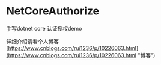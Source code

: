 # NetCoreAuthorize
手写dotnet core 认证授权demo

详细介绍请看个人博客  
[https://www.cnblogs.com/rui1236/p/10226063.html](https://www.cnblogs.com/rui1236/p/10226063.html "博客")  
